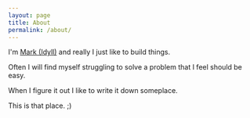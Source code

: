 ```yaml
---
layout: page
title: About
permalink: /about/
---
```


I'm [Mark (Idyll)](https://github.com/idyll) and really I just like to build things.

Often I will find myself struggling to solve a problem that I feel should be easy.

When I figure it out I like to write it down someplace.

This is that place. ;)
<br/>
<br/>
